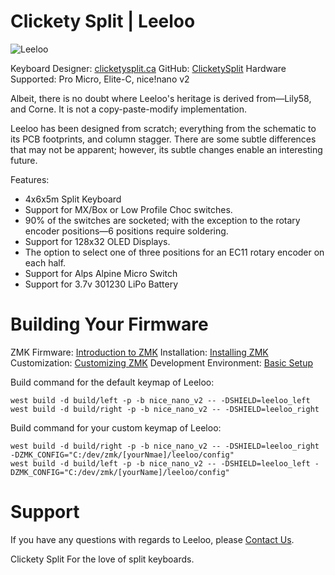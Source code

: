# Clickety Split | Leeloo

![Leeloo](https://cdn.shopify.com/s/files/1/0599/3460/5491/files/Leeloo-rev1.0-w.jpg?v=1646798726)

Keyboard Designer: [clicketysplit.ca](https://clicketysplit.ca)
GitHub: [ClicketySplit](https://github.com/ClicketySplit)
Hardware Supported: Pro Micro, Elite-C, nice!nano v2

Albeit, there is no doubt where Leeloo's heritage is derived from—Lily58, and Corne. It is not a copy-paste-modify implementation.

Leeloo has been designed from scratch; everything from the schematic to its PCB footprints, and column stagger. There are some subtle differences that may not be apparent; however, its subtle changes enable an interesting future.

Features:

- 4x6x5m Split Keyboard
- Support for MX/Box or Low Profile Choc switches.
- 90% of the switches are socketed; with the exception to the rotary encoder positions—6 positions require soldering.
- Support for 128x32 OLED Displays.
- The option to select one of three positions for an EC11 rotary encoder on each half.
- Support for Alps Alpine Micro Switch
- Support for 3.7v 301230 LiPo Battery

# Building Your Firmware

ZMK Firmware: [Introduction to ZMK](https://zmk.dev/docs/)
Installation: [Installing ZMK](https://zmk.dev/docs/user-setup)
Customization: [Customizing ZMK](https://zmk.dev/docs/customization)
Development Environment: [Basic Setup](https://zmk.dev/docs/development/setup)

Build command for the default keymap of Leeloo:

    west build -d build/left -p -b nice_nano_v2 -- -DSHIELD=leeloo_left
    west build -d build/right -p -b nice_nano_v2 -- -DSHIELD=leeloo_right

Build command for your custom keymap of Leeloo:

    west build -d build/right -p -b nice_nano_v2 -- -DSHIELD=leeloo_right -DZMK_CONFIG="C:/dev/zmk/[yourNmae]/leeloo/config"
    west build -d build/left -p -b nice_nano_v2 -- -DSHIELD=leeloo_left -DZMK_CONFIG="C:/dev/zmk/[yourName]/leeloo/config"

# Support

If you have any questions with regards to Leeloo, please [Contact Us](https://clicketysplit.ca/pages/contact-us).

Clickety Split
For the love of split keyboards.
